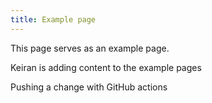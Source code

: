 ```yaml
---
title: Example page
---
```


This page serves as an example page.


Keiran is adding content to the example pages

Pushing a change with GitHub actions 
